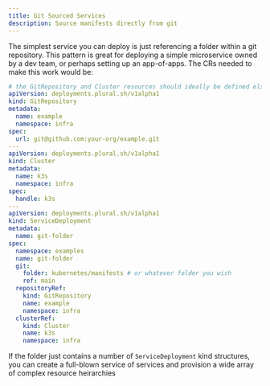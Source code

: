 ```yaml
---
title: Git Sourced Services
description: Source manifests directly from git
---
```


The simplest service you can deploy is just referencing a folder within a git repository. This pattern is great for deploying a simple microservice owned by a dev team, or perhaps setting up an app-of-apps. The CRs needed to make this work would be:

```yaml
# the GitRepository and Cluster resources should ideally be defined elsewhere in your infra repo
apiVersion: deployments.plural.sh/v1alpha1
kind: GitRepository
metadata:
  name: example
  namespace: infra
spec:
  url: git@github.com:your-org/example.git
---
apiVersion: deployments.plural.sh/v1alpha1
kind: Cluster
metadata:
  name: k3s
  namespace: infra
spec:
  handle: k3s
---
apiVersion: deployments.plural.sh/v1alpha1
kind: ServiceDeployment
metadata:
  name: git-folder
spec:
  namespace: examples
  name: git-folder
  git:
    folder: kubernetes/manifests # or whatever folder you wish
    ref: main
  repositoryRef:
    kind: GitRepository
    name: example
    namespace: infra
  clusterRef:
    kind: Cluster
    name: k3s
    namespace: infra
```

If the folder just contains a number of `ServiceDeployment` kind structures, you can create a full-blown service of services and provision a wide array of complex resource heirarchies
